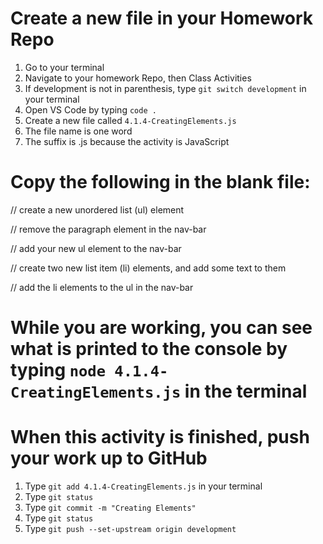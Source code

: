 # Create a new file in your Homework Repo
1. Go to your terminal
2. Navigate to your homework Repo, then Class Activities
3. If development is not in parenthesis, type `git switch development` in your terminal
4. Open VS Code by typing `code .`
5. Create a new file called `4.1.4-CreatingElements.js`
  1. The file name is one word
  2. The suffix is .js because the activity is JavaScript

# Copy the following in the blank file:

// create a new unordered list (ul) element

// remove the paragraph element in the nav-bar

// add your new ul element to the nav-bar

// create two new list item (li) elements, and add some text to them

// add the li elements to the ul in the nav-bar

# While you are working, you can see what is printed to the console by typing `node 4.1.4-CreatingElements.js` in the terminal

# When this activity is finished, push your work up to GitHub
1. Type `git add 4.1.4-CreatingElements.js` in your terminal
2. Type `git status`
3. Type `git commit -m "Creating Elements"`
4. Type `git status`
5. Type `git push --set-upstream origin development`
